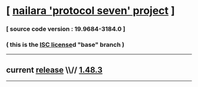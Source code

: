 
# [ [nailara 'protocol seven' project](http://src.nailara.net/) ]

### [ source code version : 19.9684-3184.0 ]

### ( this is the [ISC license](license)d "base" branch )
---
## current [release](https://github.com/anotherlink/nailara/releases) \\\\// [1.48.3](https://github.com/anotherlink/nailara/releases/tag/1.48.3)
---
